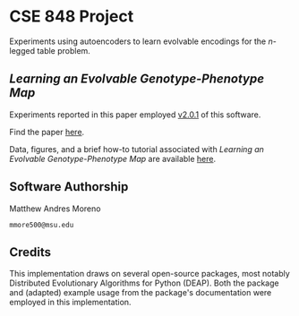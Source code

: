 # CSE 848 Project

Experiments using autoencoders to learn evolvable encodings for the *n*-legged table problem.

## *Learning an Evolvable Genotype-Phenotype Map*

Experiments reported in this paper employed    [v2.0.1](https://github.com/mmore500/cse-848-project/tree/v2.0.1) of this software.

Find the paper [here](https://mmore500.github.io/research/).

Data, figures, and a brief how-to tutorial associated with *Learning an Evolvable Genotype-Phenotype Map* are available [here](https://osf.io/n92c7/).

## Software Authorship

Matthew Andres Moreno

`mmore500@msu.edu`

## Credits

This implementation draws on several open-source packages, most notably Distributed Evolutionary Algorithms for Python (DEAP).
Both the package and (adapted) example usage from the package's documentation were employed in this implementation.
